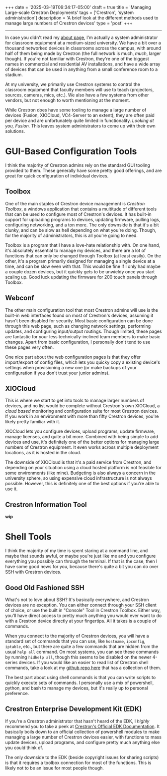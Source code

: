 +++
date = '2025-03-19T09:34:17-05:00'
draft = true
title = 'Managing Large-scale Crestron Deployments'
tags = ['Crestron', 'system administration']
description = 'A brief look at the different methods used to manage large numbers of Crestron devices'
type = 'post'
+++
***
In case you didn't read my [about page](/about), I'm actually a system administrator for classroom equipment at a medium-sized university. We have a bit over a thousand networked devices in classrooms across the campus, with around half of them being made by Crestron (the full network is much, *much*, larger though). If you're not familiar with Crestron, they're one of the biggest names in commercial and residential AV installations, and have a wide array of devices that can be used in anything from a small conference room to a stadium.

At my university, we primarily use Crestron systems to control the classroom equipment that faculty members will use to teach (projectors, sources, cameras, mics, etc.). We also have a few systems from other vendors, but not enough to worth mentioning at the moment.

While Crestron does have some tooling to manage a large number of devices (Fusion, XIOCloud, VC4-Server to an extent), they are often paid per device and are unfortunately quite limited in functionality. *Looking at you, Fusion.* This leaves system administrators to come up with their own solutions.

# GUI-Based Configuration Tools
I think the majority of Crestron admins rely on the standard GUI tooling provided to them. These generally have some pretty good offerings, and are great for quick configuration of individual devices. 

## Toolbox
One of the main staples of Crestron device management is *Crestron Toolbox*, a windows application that contains a multitude of different tools that can be used to configure most of Crestron's devices. It has built-in support for uploading programs to devices, updating firmware, pulling logs, configuring networking, and a ton more. The only downside is that it's a bit clunky, and can be slow as hell depending on what you're doing. Though, for the majority of administrators, this is all you're going to need.

Toolbox is a program that I have a love-hate relationship with. On one hand, it's absolutely essential to manage my devices, and there are a lot of functions that can only be changed through Toolbox  (at least easily). On the other, it's a program primarily designed for managing a single device at a time, and can be slow even with that. This would be fine if I only had maybe a couple dozen devices, but it quickly gets to be unwieldy once you start scaling up. Good luck updating the firmware for 200 touch panels through Toolbox.

## Webconf
The other main configuration tool that most Crestron admins will use is the built-in web interfaces found on most of Crestron's devices, assuming it hasn't been disabled for security. Most basic configuration can be done through this web page, such as changing network settings, performing updates, and configuring input/output routings. Though limited, these pages are fantastic for your less technically-inclined team members to make basic changes. Apart from basic configuration, I personally don't tend to use these pages very often.

One nice part about the web configuration pages is that they offer import/export of config files, which lets you quicky copy a existing device's settings when provisioning a new one (or make backups of your configuration if you don't trust your junior admins).

## XIOCloud
This is where we start to get into tools to manage larger numbers of devices, and no list would be complete without Crestron's own XIOCloud, a *cloud based* monitoring and configuration suite for most Crestron devices. If you work in an environment with more than fifty Crestron devices, you're likely pretty familiar with it.

XIOCloud lets you configure devices, upload programs, update firmware, manage licenses, and quite a bit more. Combined with being simple to add devices and use, it's definitely one of the better options for managing large numbers of Crestron equipment. It even works across multiple deployment locations, as it is hosted in the cloud.

The downside of XIOCloud is that it's a paid service from Crestron, and depending on your situation using a cloud hosted platform is not feasible for some environments (like mine). Budgeting is also always a concern in the university sphere, so using expensive cloud infrastructure is not always possible. However, this is definitely one of the best options if you're able to use it.

## Crestron Information Tool
**wip**

# Shell Tools
I think the majority of my time is spent staring at a command line, and maybe that sounds awful, or maybe you're just like me and you configure everything you possibly can through the terminal. If that is the case, then I have some good news for you, because there's quite a bit you can do over SSH with Crestron devices.

## Good Old Fashioned SSH
What's not to love about SSH? It's basically everywhere, and Crestron devices are no exception. You can either connect through your SSH client of choice, or use the built in "Console" Tool in Crestron Toolbox. Either way, you'll have direct access to pretty much anything you would ever want to do with a Crestron device directly at your fingertips. All it takes is a couple of commands.

When you connect to the majority of Crestron devices, you will have a standard set of commands that you can use, like `hostname`, `ipconfig`, `iptable`, etc., but there are quite a few commands that are hidden from the usual `help all` command. On most systems, you can see these commands by running `hidhelp all`, though this seems to be disabled on the newer 4-series devices. If you would like an easier to read list of Crestron shell commands, take a look at my [github repo here](https://github.com/LordHerdier/crestronCommands/tree/main) that has a collection of them.

The best part about using shell commands is that you can write scripts to quickly execute sets of commands. I personally use a mix of powershell, python, and bash to manage my devices, but it's really up to personal preference. 

## Crestron Enterprise Development Kit (EDK)
If you're a Crestron administrator that hasn't heard of the EDK, I *highly* recommend you to take a peek at [Crestron's Official EDK Documentation](https://sdkcon78221.crestron.com/sdk/Crestron_EDK_SDK/Content/Topics/Home.htm). It basically boils down to an official collection of powershell modules to make managing a large number of Crestron devices easier, with functions to mass update devices, upload programs, and configure pretty much anything else you could think of. 

The only downside to the EDK (beside copyright issues for sharing scripts) is that it requires a toolbox connection for most of the functions. This is likely not to be an issue for most people though.